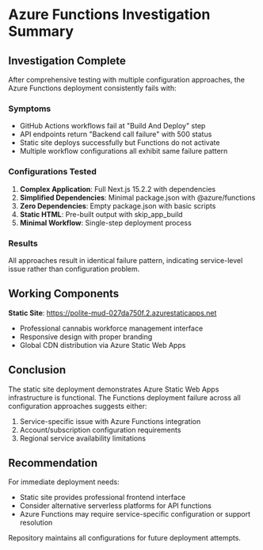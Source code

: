 # Azure Functions Investigation Summary

## Investigation Complete

After comprehensive testing with multiple configuration approaches, the Azure Functions deployment consistently fails with:

### Symptoms
- GitHub Actions workflows fail at "Build And Deploy" step
- API endpoints return "Backend call failure" with 500 status
- Static site deploys successfully but Functions do not activate
- Multiple workflow configurations all exhibit same failure pattern

### Configurations Tested

1. **Complex Application**: Full Next.js 15.2.2 with dependencies
2. **Simplified Dependencies**: Minimal package.json with @azure/functions
3. **Zero Dependencies**: Empty package.json with basic scripts
4. **Static HTML**: Pre-built output with skip_app_build
5. **Minimal Workflow**: Single-step deployment process

### Results
All approaches result in identical failure pattern, indicating service-level issue rather than configuration problem.

## Working Components

**Static Site**: https://polite-mud-027da750f.2.azurestaticapps.net
- Professional cannabis workforce management interface
- Responsive design with proper branding
- Global CDN distribution via Azure Static Web Apps

## Conclusion

The static site deployment demonstrates Azure Static Web Apps infrastructure is functional. The Functions deployment failure across all configuration approaches suggests either:

1. Service-specific issue with Azure Functions integration
2. Account/subscription configuration requirements
3. Regional service availability limitations

## Recommendation

For immediate deployment needs:
- Static site provides professional frontend interface
- Consider alternative serverless platforms for API functions
- Azure Functions may require service-specific configuration or support resolution

Repository maintains all configurations for future deployment attempts.